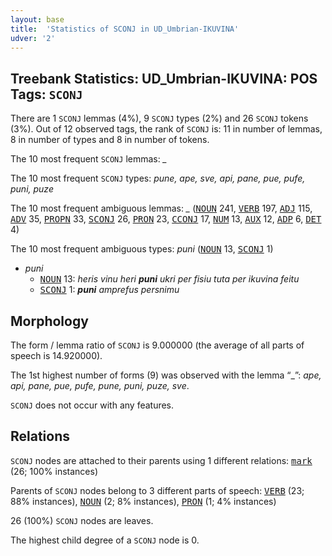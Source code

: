 ```yaml
---
layout: base
title:  'Statistics of SCONJ in UD_Umbrian-IKUVINA'
udver: '2'
---
```


## Treebank Statistics: UD_Umbrian-IKUVINA: POS Tags: `SCONJ`

There are 1 `SCONJ` lemmas (4%), 9 `SCONJ` types (2%) and 26 `SCONJ` tokens (3%).
Out of 12 observed tags, the rank of `SCONJ` is: 11 in number of lemmas, 8 in number of types and 8 in number of tokens.

The 10 most frequent `SCONJ` lemmas: <em>_</em>

The 10 most frequent `SCONJ` types:  <em>pune, ape, sve, api, pane, pue, pufe, puni, puze</em>

The 10 most frequent ambiguous lemmas: <em>_</em> (<tt><a href="xum_ikuvina-pos-NOUN.html">NOUN</a></tt> 241, <tt><a href="xum_ikuvina-pos-VERB.html">VERB</a></tt> 197, <tt><a href="xum_ikuvina-pos-ADJ.html">ADJ</a></tt> 115, <tt><a href="xum_ikuvina-pos-ADV.html">ADV</a></tt> 35, <tt><a href="xum_ikuvina-pos-PROPN.html">PROPN</a></tt> 33, <tt><a href="xum_ikuvina-pos-SCONJ.html">SCONJ</a></tt> 26, <tt><a href="xum_ikuvina-pos-PRON.html">PRON</a></tt> 23, <tt><a href="xum_ikuvina-pos-CCONJ.html">CCONJ</a></tt> 17, <tt><a href="xum_ikuvina-pos-NUM.html">NUM</a></tt> 13, <tt><a href="xum_ikuvina-pos-AUX.html">AUX</a></tt> 12, <tt><a href="xum_ikuvina-pos-ADP.html">ADP</a></tt> 6, <tt><a href="xum_ikuvina-pos-DET.html">DET</a></tt> 4)

The 10 most frequent ambiguous types:  <em>puni</em> (<tt><a href="xum_ikuvina-pos-NOUN.html">NOUN</a></tt> 13, <tt><a href="xum_ikuvina-pos-SCONJ.html">SCONJ</a></tt> 1)


* <em>puni</em>
  * <tt><a href="xum_ikuvina-pos-NOUN.html">NOUN</a></tt> 13: <em>heris vinu heri <b>puni</b> ukri per fisiu tuta per ikuvina feitu</em>
  * <tt><a href="xum_ikuvina-pos-SCONJ.html">SCONJ</a></tt> 1: <em><b>puni</b> amprefus persnimu</em>

## Morphology

The form / lemma ratio of `SCONJ` is 9.000000 (the average of all parts of speech is 14.920000).

The 1st highest number of forms (9) was observed with the lemma “_”: <em>ape, api, pane, pue, pufe, pune, puni, puze, sve</em>.

`SCONJ` does not occur with any features.


## Relations

`SCONJ` nodes are attached to their parents using 1 different relations: <tt><a href="xum_ikuvina-dep-mark.html">mark</a></tt> (26; 100% instances)

Parents of `SCONJ` nodes belong to 3 different parts of speech: <tt><a href="xum_ikuvina-pos-VERB.html">VERB</a></tt> (23; 88% instances), <tt><a href="xum_ikuvina-pos-NOUN.html">NOUN</a></tt> (2; 8% instances), <tt><a href="xum_ikuvina-pos-PRON.html">PRON</a></tt> (1; 4% instances)

26 (100%) `SCONJ` nodes are leaves.

The highest child degree of a `SCONJ` node is 0.

